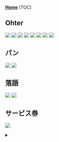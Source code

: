 **[Home](../Menu.md)**
[TOC]
## Ohter
![](src/IMG_3069.JPG)
![](src/IMG_3070.JPG)
![](src/IMG_4776.PNG)
![](src/IMG_4777.PNG)
![](src/IMG_4839.PNG)
![](src/IMG_4840.PNG)
![](src/IMG_4841.JPG)
![](src/IMG_4842.JPG)
## パン
![](src/pann-1.JPG)
![](src/pann-2.JPG)
## 落語
![](src/rakugo-1.PNG)
![](src/rakugo-2.PNG)
## サービス券
![](src/sa-bisu.PNG)
<details>
<summary></summary>
</details>
